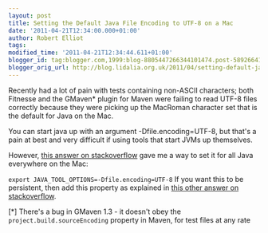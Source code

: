 ```yaml
---
layout: post
title: Setting the Default Java File Encoding to UTF-8 on a Mac
date: '2011-04-21T12:34:00.000+01:00'
author: Robert Elliot
tags:
modified_time: '2011-04-21T12:34:44.611+01:00'
blogger_id: tag:blogger.com,1999:blog-8805447266344101474.post-5892664112848905155
blogger_orig_url: http://blog.lidalia.org.uk/2011/04/setting-default-java-file-encoding-to.html
---
```


Recently had a lot of pain with tests containing non-ASCII characters; both
Fitnesse and the GMaven* plugin for Maven were failing to read UTF-8 files
correctly because they were picking up the MacRoman character set that is the
default for Java on the Mac.

You can start java up with an argument -Dfile.encoding=UTF-8, but that's a pain
at best and very difficult if using tools that start JVMs up themselves.

However, [this answer on stackoverflow](http://stackoverflow.com/questions/361975/setting-the-default-java-character-encoding/623036#623036)
gave me a way to set it for all Java everywhere on the Mac:

`export JAVA_TOOL_OPTIONS=-Dfile.encoding=UTF-8`
If you want this to be persistent, then add this property as explained in
[this other answer on stackoverflow](http://stackoverflow.com/questions/135688/setting-environment-variables-in-os-x/588442#588442).

[*] There's a bug in GMaven 1.3 - it doesn't obey the
`project.build.sourceEncoding` property in Maven, for test files at any rate
